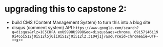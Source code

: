 # upgrading this to capstone 2:
 - build CMS (Content Management System) to turn this into a blog site
 - disqus (comment system) API `https://www.google.com/search?q=disqus&rlz=1C5CHFA_enUS998US998&oq=disqus&aqs=chrome..69i57j46i199i465i512j0i512l5j0i10i512j0i512l2.3104j1j7&sourceid=chrome&ie=UTF-**8**`